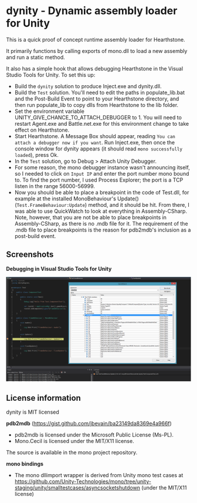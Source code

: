 # dynity - Dynamic assembly loader for Unity

This is a quick proof of concept runtime assembly loader for Hearthstone.

It primarily functions by calling exports of mono.dll to load a new assembly
and run a static method.

It also has a simple hook that allows debugging Hearthstone in the Visual Studio
Tools for Unity.  To set this up:

- Build the `dynity` solution to produce Inject.exe and dynity.dll.
- Build the `Test` solution.  You'll need to edit the paths in populate_lib.bat
and the Post-Build Event to point to your Hearthstone directory, and then run
populate_lib to copy dlls from Hearthstone to the lib folder.
- Set the environment variable UNITY_GIVE_CHANCE_TO_ATTACH_DEBUGGER to 1.  You
will need to restart Agent.exe and Battle.net.exe for this environment change to
take effect on Hearthstone.
- Start Hearthstone.  A Message Box should appear, reading `You can attach a
debugger now if you want`.  Run Inject.exe, then once the console window for
dynity appears (it should read `mono successfully loaded`), press Ok.
- In the `Test` solution, go to Debug > Attach Unity Debugger.
- For some reason, the mono debugger instance wasn't announcing itself, so I
needed to click on `Input IP` and enter the port number mono bound to.  To find
the port number, I used Process Explorer; the port is a TCP listen in the range
56000-56999.
- Now you should be able to place a breakpoint in the code of Test.dll, for
example at the installed MonoBehaviour's Update() (`Test.FrameBehaviour:Update`)
method, and it should be hit.  From there, I was able to use QuickWatch to look
at everything in Assembly-CSharp.  Note, however, that you are not be able to
place breakpoints in Assembly-CSharp, as there is no .mdb file for it.  The
requirement of the .mdb file to place breakpoints is the reason for pdb2mdb's
inclusion as a post-build event.

## Screenshots

**Debugging in Visual Studio Tools for Unity**

![Debugging Example](https://raw.githubusercontent.com/HearthSim/dynity/master/img/debugging.png)

## License information

dynity is MIT licensed

**pdb2mdb** (<https://gist.github.com/jbevain/ba23149da8369e4a966f>)

- pdb2mdb is licensed under the Microsoft Public License (Ms-PL).
- Mono.Cecil is licensed under the MIT/X11 license.

The source is available in the mono project repository.

**mono bindings**

- The mono dllimport wrapper is derived from Unity mono test cases at
<https://github.com/Unity-Technologies/mono/tree/unity-staging/unity/smalltestcases/asyncsocketshutdown>
(under the MIT/X11 license)
